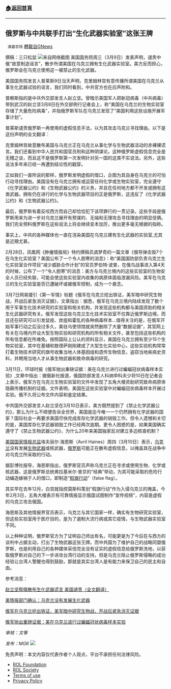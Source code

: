 ###  [:house:返回首頁](https://github.com/ourhimalayas/txt)
---


## 俄罗斯与中共联手打出“生化武器实验室”这张王牌
` 澳喜农场` [轉載自GNews](https://gnews.org/zh-hans/2149688/)

撰稿：三只松鼠
![](https://assets.gnews.org/wp-content/uploads/2022/03/69058D10-0712-455F-8F33-451665E3F690.jpeg)来自网络截图
美国国务院周三（3月9日）发表声明，谴责中俄“故意制造谣言”，散步所谓美国在乌克兰拥有生化武器实验室。美方反而担心，俄罗斯会在乌克兰使用这一被禁止的生化武器。

美国国务院发言人普莱斯9日当天声明，克里姆林宫有意传播所谓美国在乌克兰从事生化武器试验的谣言，我们同时看到，中共官方也在应声附和。

普赖斯指的是中共外交部发言人赵立坚。曾暗示美国军人把新冠病毒（中共病毒）带到武汉的赵立坚3月8日在外交部例行记者会上，称“美国在乌克兰的生物实验室存储了大量危险病毒”，并指俄罗斯军队在乌克兰发现了“美国利用这些设施开展军事计划”。

普莱斯谴责俄罗斯一再使用的虚假信息手法，以为其攻击乌克兰寻找理由。以下是这份声明的全文翻译：

克里姆林宫故意散布美国与乌克兰正在乌克兰从事化学与生物武器活动的赤裸裸谎言。我们还看到中华人民共和国官员附和这种阴谋论。这种俄罗斯虚假信息完全是无稽之谈，而且这不是俄罗斯第一次发明针对另一国的这类不实说法。另外，这些说法多年来已经一再遭到结论性的戳穿。

正如我们一直所说的那样，俄罗斯发明虚假的借口，企图为其自身在乌克兰的可怕行动寻找理由。美国没有在乌克兰拥有或运营任何化学或生物实验室，完全遵守《化学武器公约》和《生物武器公约》的义务，并且在任何地方都不开发或拥有这类武器。拥有仍在进行的化学与生物武器项目的正是俄罗斯，这违反了《化学武器公约》和《生物武器公约》。

最后，俄罗斯有着反咬西方而自己却恰恰犯下该项罪行的一贯记录。这些手段是俄罗斯用来为进一步对乌克兰展开有预谋的、无端和无理攻击寻找理由的明显伎俩。我们完全预料俄罗斯在这些说法上将会继续变本加厉，推出更多毫无根据的指称。

事实上，中共的各种媒体也一直在渲染美国在乌克兰建有生化武器的实验室,尤其是近期尤甚。

2月28日，凤凰网《肿瘤情报局》特约撰稿员虞梦奇的一篇文章《俄导弹击毁7个在乌生化实验室？美国公布了一个令人胆寒的消息》：称“美国国防部负责乌克兰生化实验室合作项目“减少威胁合作计划”的官员罗伯特·波普，在俄乌战事进入第4天的时候，公布了一个“令人胆寒”的消息：美方与乌克兰境内的这些实验室的生物安全人员已经失联，可能会使这些实验室内收集的病原体面临泄漏风险。美军在乌克兰的生化实验室是否已遭破坏或被俄军控制，成为一个悬念。

3月7日网易援引《第一军情》标题《俄军在乌克兰挖出铁证，美军暗中研究生物战，开战后紧急消灭证据》，文章指出：据悉，俄军在乌克兰境内陆续发现了数个用于军事生化技术研究的实验室和相关机构，并发现这些机构都与美国资助的相关生化武器研究有关。俄军发现这些乌克兰生化技术实验室不仅靠近俄罗斯边境，而且还在研究可以引发鼠疫、炭疽和霍乱的各种病毒样本…值得关注的是，在俄军开始军事行动之后没过多久，美驻乌使领馆就突然删除了大量“数据证据”，其官网上有关在乌境内开设大型生物实验和研究机构的所有相关文件，甚至包括这些机构的所有信息都在所难免。按照国际上公认的资料显示，美国在乌克兰拥有至少15个生物实验室，其中在基辅和敖德萨刚刚建成了大型生化实验中心，这些实验机构常常打着生物技术研究的旗号收集当地人体基因组和遗传生物信息，盗窃当地疾病史资料，并聘用当地人才从事生物武器和致命病毒的研究。

3月11日，环球时报《俄军抛出重磅证据：美在乌克兰进行过蝙蝠冠状病毒样本实验》,文章中指出：据俄新社报道，俄国防部发言人科纳申科夫少将10日在记者会上表示，俄军方在乌克兰生物实验室的文件中发现了五角大楼资助研究致命病原体隐蔽传播机制的证据。文件表明，美国在这些实验室中对蝙蝠冠状病毒样本开展过实验。俄不久将公布文件内容和鉴定结果。

中共国外交部发言人赵立坚在3月10日表示，美方既然提到了《禁止化学武器公约》，那么为什么不顺便告诉全世界，美国是迄今唯一一个仍然拥有化学武器的国家？国际社会一再要求美国尽快完成库存化学武器的销毁工作。但令人遗憾和关切的是，美国库存化学武器销毁工作已经两次逾期。更令人困惑的是，如果美国确实遵守了《禁止生物武器公约》，为什么20年来美国独家反对建立多边核查机制？

[美国国家情报总监](https://www.epochtimes.com/gb/tag/%25E7%25BE%258E%25E5%259B%25BD%25E5%259B%25BD%25E5%25AE%25B6%25E6%2583%2585%25E6%258A%25A5%25E6%2580%25BB%25E7%259B%2591.html)埃夫丽尔‧海恩斯（Avril Haines）周四（3月10日）表示，[乌克兰](https://www.epochtimes.com/gb/tag/%25E4%25B9%258C%25E5%2585%258B%25E5%2585%25B0.html)没有发展[生物武器](https://www.epochtimes.com/gb/tag/%25E7%2594%259F%25E7%2589%25A9%25E6%25AD%25A6%25E5%2599%25A8.html)或核武器，[俄罗斯](https://www.epochtimes.com/gb/tag/%25E4%25BF%2584%25E7%25BD%2597%25E6%2596%25AF.html)可能正在散布虚假信息，以掩盖其在战争中对乌克兰所采取的行动。

据彭博社报导，海恩斯指出，俄罗斯官员声称乌克兰正在寻求或使用生物、化学或核武器，这是俄罗斯总统弗拉基米尔‧普京的“经典”举动，为其可能采取的危险行动编造嫁祸于人的借口，即制造“[假旗行动](https://www.epochtimes.com/gb/tag/%25E5%2581%2587%25E6%2597%2597%25E8%25A1%258C%25E5%258A%25A8.html)”（false flag）。

其实早在去年12月，白宫就指控莫斯科策划“假旗行动”作为入侵乌克兰的掩盖，今年2月3日，五角大楼表示有可靠情报显示俄国试图制作“宣传视频”，内容是虚假的乌克兰攻击俄国。

海恩斯及其他情报界官员表示，乌克兰与其它国家一样，确实有生物研究实验室，但这些实验室用于医疗目的，是为了遏制大流行病或其它疫情，与生物武器实验室不同。

以上种种证明，俄罗斯官方为了证明自己师出有名，可能更是为了今后在与西方的谈判中占据主动，打出了生物武器这张王牌。而中共国为了维护自己的战略同盟俄罗斯，也是利用自己的各种媒体采信完全没有证实的虚假信息给俄罗斯洗地，以获取俄罗斯对自己的下一步进攻台湾行动的支持。但是乌克兰阻止俄罗斯侵略的成功经验让台湾人警醒也得到鼓励，那就是其实台湾人是有能力来保卫自己的民主和自由。

参考消息：

[赵立坚帮俄散布生化武器谎言 美国谴责（全文翻译）](https://www.ntdtv.com/gb/2022/03/10/a103369876.html)

[美情报部门确认：乌克兰没有发展生化武器](https://www.epochtimes.com/gb/22/3/10/n13637403.htm)

[俄军在乌克兰挖出铁证，美军暗中研究生物战，开战后紧急消灭证据](https://3g.163.com/dy/article/H1RU1QD60515D8SH.html)

[俄军抛出重磅证据：美在乌克兰进行过蝙蝠冠状病毒样本实验](https://world.huanqiu.com/article/478x80f6WMt)

*审核：文筝*

*发布：MG6*
![](https://assets.gnews.org/wp-content/uploads/2022/03/澳喜图标2-1.jpg)
 

免责声明：本文内容仅代表作者个人观点，平台不承担任何法律风险。

- [ROL Foundation](https://rolfoundation.org/)
- [ROL Society](https://rolsociety.org/)
- [Terms of use](https://gnews.org/terms-of-use-3/)
- [Privacy Policy](https://gnews.org/privacy-policy/)
